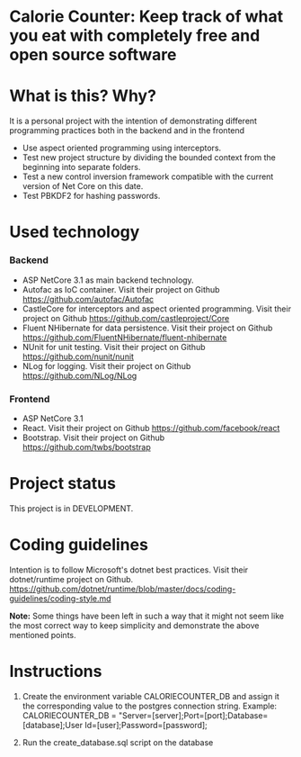 # Calorie Counter: Keep track of what you eat with completely free and open source software

# What is this? Why?
It is a personal project with the intention of demonstrating different programming practices both in the backend and in the frontend

- Use aspect oriented programming using interceptors.
- Test new project structure by dividing the bounded context from the beginning into separate folders.
- Test a new control inversion framework compatible with the current version of Net Core on this date.
- Test PBKDF2 for hashing passwords.
# Used technology
### Backend
- ASP NetCore 3.1 as main backend technology.
- Autofac as IoC container. Visit their project on Github https://github.com/autofac/Autofac
- CastleCore for interceptors and aspect oriented programming. Visit their project on Github https://github.com/castleproject/Core
- Fluent NHibernate for data persistence. Visit their project on Github https://github.com/FluentNHibernate/fluent-nhibernate
- NUnit for unit testing. Visit their project on Github https://github.com/nunit/nunit
- NLog for logging. Visit their project on Github https://github.com/NLog/NLog
### Frontend
- ASP NetCore 3.1
- React. Visit their project on Github https://github.com/facebook/react
- Bootstrap. Visit their project on Github https://github.com/twbs/bootstrap

# Project status
This project is in DEVELOPMENT.

# Coding guidelines
Intention is to follow Microsoft's dotnet best practices. Visit their dotnet/runtime project on Github. https://github.com/dotnet/runtime/blob/master/docs/coding-guidelines/coding-style.md

**Note:** Some things have been left in such a way that it might not seem like the most correct way to keep simplicity and demonstrate the above mentioned points.

# Instructions
1. Create the environment variable CALORIECOUNTER_DB and assign it the corresponding value to the postgres connection string. 
Example:
CALORIECOUNTER_DB = "Server=[server];Port=[port];Database=[database];User Id=[user];Password=[password];

2. Run the create_database.sql script on the database
